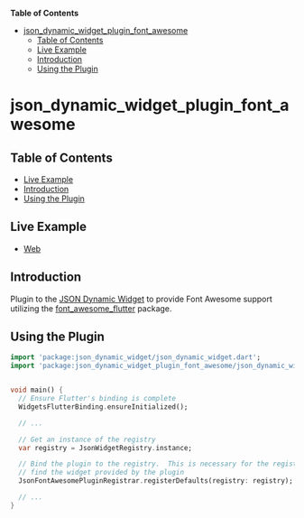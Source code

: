 <!-- START doctoc generated TOC please keep comment here to allow auto update -->
<!-- DON'T EDIT THIS SECTION, INSTEAD RE-RUN doctoc TO UPDATE -->
**Table of Contents**

- [json_dynamic_widget_plugin_font_awesome](#json_dynamic_widget_plugin_font_awesome)
  - [Table of Contents](#table-of-contents)
  - [Live Example](#live-example)
  - [Introduction](#introduction)
  - [Using the Plugin](#using-the-plugin)

<!-- END doctoc generated TOC please keep comment here to allow auto update -->

# json_dynamic_widget_plugin_font_awesome

## Table of Contents

* [Live Example](#live-example)
* [Introduction](#introduction)
* [Using the Plugin](#using-the-plugin)


## Live Example

* [Web](https://peiffer-innovations.github.io/json_dynamic_widget_plugin_font_awesome/web/index.html#/)


## Introduction

Plugin to the [JSON Dynamic Widget](https://peiffer-innovations.github.io/json_dynamic_widget) to provide Font Awesome support utilizing the [font_awesome_flutter](https://pub.dev/packages/font_awesome_flutter) package.


## Using the Plugin

```dart
import 'package:json_dynamic_widget/json_dynamic_widget.dart';
import 'package:json_dynamic_widget_plugin_font_awesome/json_dynamic_widget_plugin_font_awesome.dart';


void main() {
  // Ensure Flutter's binding is complete
  WidgetsFlutterBinding.ensureInitialized();

  // ...

  // Get an instance of the registry
  var registry = JsonWidgetRegistry.instance;

  // Bind the plugin to the registry.  This is necessary for the registry to
  // find the widget provided by the plugin
  JsonFontAwesomePluginRegistrar.registerDefaults(registry: registry);

  // ...
}

```